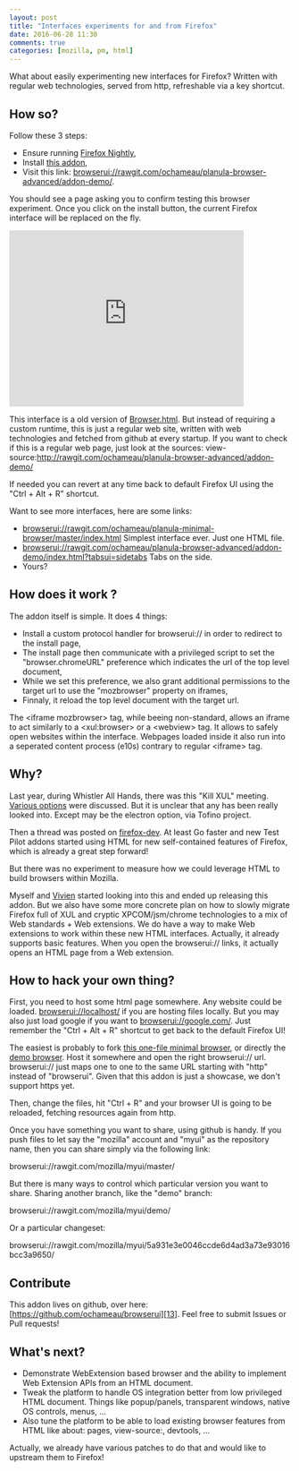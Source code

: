 ```yaml
---
layout: post
title: "Interfaces experiments for and from Firefox"
date: 2016-06-28 11:30
comments: true
categories: [mozilla, pm, html]
---
```


What about easily experimenting new interfaces for Firefox?
Written with regular web technologies, served from http, refreshable via a key shortcut.

## How so?

Follow these 3 steps:

- Ensure running [Firefox Nightly][4],
- Install [this addon][3],
- Visit this link: [browserui://rawgit.com/ochameau/planula-browser-advanced/addon-demo/][5].

You should see a page asking you to confirm testing this browser experiment.
Once you click on the install button, the current Firefox interface will be replaced on the fly.

<iframe width="420" height="315" src="https://www.youtube.com/embed/JZemGiSl5LA" frameborder="0" allowfullscreen></iframe>

This interface is a old version of [Browser.html][6]. But instead of requiring a custom runtime, this is just a regular web site, written with web technologies and fetched from github at every startup.
If you want to check if this is a regular web page, just look at the sources:
  view-source:http://rawgit.com/ochameau/planula-browser-advanced/addon-demo/

If needed you can revert at any time back to default Firefox UI using the "Ctrl + Alt + R" shortcut.

Want to see more interfaces, here are some links:

* [browserui://rawgit.com/ochameau/planula-minimal-browser/master/index.html][12] Simplest interface ever. Just one HTML file.
* [browserui://rawgit.com/ochameau/planula-browser-advanced/addon-demo/index.html?tabsui=sidetabs][14] Tabs on the side.
* Yours?


## How does it work ?

The addon itself is simple. It does 4 things:

* Install a custom protocol handler for browserui:// in order to redirect to the install page,
* The install page then communicate with a privileged script to set the "browser.chromeURL" preference which indicates the url of the top level document,
* While we set this preference, we also grant additional permissions to the target url to use the "mozbrowser" property on iframes,
* Finnaly, it reload the top level document with the target url.

The &lt;iframe mozbrowser> tag, while beeing non-standard, allows an iframe to act similarly to a &lt;xul:browser> or a &lt;webview> tag. It allows to safely open websites within the interface. Webpages loaded inside it also run into a seperated content process (e10s) contrary to regular &lt;iframe> tag.


## Why?

Last year, during Whistler All Hands, there was this "Kill XUL" meeting.
[Various options][1] were discussed. But it is unclear that any has been really looked into.
Except may be the electron option, via Tofino project.

Then a thread was posted on [firefox-dev][2]. At least Go faster and new Test Pilot addons
started using HTML for new self-contained features of Firefox, which is already a great step forward!

But there was no experiment to measure how we could leverage HTML to build browsers within Mozilla.

Myself and [Vivien][7] started looking into this and ended up releasing this addon.
But we also have some more concrete plan on how to slowly migrate Firefox full of XUL and cryptic XPCOM/jsm/chrome technologies
to a mix of Web standards + Web extensions. We do have a way to make Web extensions to work within these new HTML interfaces.
Actually, it already supports basic features. When you open the browserui:// links, it actually opens an HTML page from a Web extension.


## How to hack your own thing?

First, you need to host some html page somewhere.
Any website could be loaded. [browserui://localhost/][10] if you are hosting files locally.
But you may also just load google if you want to [browserui://google.com/][11].
Just remember the "Ctrl + Alt + R" shortcut to get back to the default Firefox UI!

The easiest is probably to fork [this one-file minimal browser][8], or directly the [demo browser][9].
Host it somewhere and open the right browserui:// url.
browserui:// just maps one to one to the same URL starting with "http" instead of "browserui".
Given that this addon is just a showcase, we don't support https yet.

Then, change the files, hit "Ctrl + R" and your browser UI is going to be reloaded, fetching resources again from http.

Once you have something you want to share, using github is handy.
If you push files to let say the "mozilla" account and "myui" as the repository name,
then you can share simply via the following link:

  browserui://rawgit.com/mozilla/myui/master/

But there is many ways to control which particular version you want to share.
Sharing another branch, like the "demo" branch:

  browserui://rawgit.com/mozilla/myui/demo/

Or a particular changeset:

  browserui://rawgit.com/mozilla/myui/5a931e3e0046ccde6d4ad3a73e93016bcc3a9650/


## Contribute

This addon lives on github, over here: [https://github.com/ochameau/browserui][13].
Feel free to submit Issues or Pull requests!


## What's next?

* Demonstrate WebExtension based browser and the ability to implement Web Extension APIs from an HTML document.
* Tweak the platform to handle OS integration better from low privileged HTML document.
Things like popup/panels, transparent windows, native OS controls, menus, ...
* Also tune the platform to be able to load existing browser features from HTML like about: pages, view-source:, devtools, ...

Actually, we already have various patches to do that and would like to upstream them to Firefox!


[1]: https://public.etherpad-mozilla.org/p/kill-xul-planning
[2]: https://mail.mozilla.org/pipermail/firefox-dev/2015-July/003063.html
[3]: http://techno-barje.fr/public/browser_ui-0.1.2-fx.xpi
[4]: https://nightly.mozilla.org/
[5]: browserui://rawgit.com/ochameau/planula-browser-advanced/addon-demo/
[6]: https://github.com/browserhtml/browserhtml/
[7]: https://github.com/vingtetun/
[8]: https://github.com/ochameau/planula-minimal-browser/
[9]: https://github.com/ochameau/planula-browser-advanced/tree/addon-demo/
[10]: browserui://localhost/
[11]: browserui://google.com/
[12]: browserui://rawgit.com/ochameau/planula-minimal-browser/master/index.html
[13]: https://github.com/ochameau/browserui
[14]: browserui://rawgit.com/ochameau/planula-browser-advanced/addon-demo/index.html?tabsui=sidetabs
